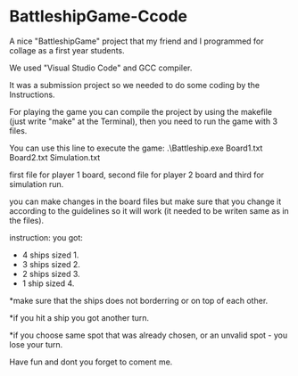 # BattleshipGame-Ccode
A nice "BattleshipGame" project that my friend and I programmed for collage as a first year students. 

We used "Visual Studio Code" and GCC compiler.

It was a submission project so we needed to do some coding by the Instructions.

For playing the game you can compile the project by using the makefile (just write "make" at the Terminal), then you need to run the game with 3 files.

You can use this line to execute the game: .\Battleship.exe Board1.txt Board2.txt Simulation.txt

first file for player 1 board, second file for player 2 board and third for simulation run.

you can make changes in the board files but make sure that you change it according to the guidelines so it will work (it needed to be writen same as in the files).

instruction:
you got:
* 4 ships sized 1.
* 3 ships sized 2.
* 2 ships sized 3.
* 1 ship sized 4.

*make sure that the ships does not borderring or on top of each other.

*if you hit a ship you got another turn.

*if you choose same spot that was already chosen, or an unvalid spot - you lose your turn.

Have fun and dont you forget to coment me.
